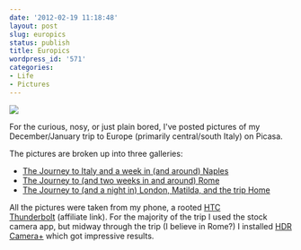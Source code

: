 ```yaml
---
date: '2012-02-19 11:18:48'
layout: post
slug: europics
status: publish
title: Europics
wordpress_id: '571'
categories:
- Life
- Pictures
---
```


![](http://www.chrisvanpatten.com/wp-content/uploads/2012/02/2011-12-31-13.30.55-300x225.jpg)

For the curious, nosy, or just plain bored, I've posted pictures of my December/January trip to Europe (primarily central/south Italy) on Picasa.

The pictures are broken up into three galleries:

  * [The Journey to Italy and a week in (and around) Naples](https://picasaweb.google.com/113866151716680717173/TheJourneyToItalyAndAWeekInAndAroundNaples?authkey=Gv1sRgCOy-n_Ox4JLptQE)
  * [The Journey to (and two weeks in and around) Rome](https://picasaweb.google.com/113866151716680717173/TheJourneyToAndTwoWeeksInAndAroundRome?authkey=Gv1sRgCOCwiYG-itq7GQ)
  * [The Journey to (and a night in) London, Matilda, and the trip Home](https://picasaweb.google.com/113866151716680717173/TheJourneyToAndANightInLondonMatildaAndTheTripHome?authkey=Gv1sRgCLTRh7zU_v7ElgE)

All the pictures were taken from my phone, a rooted [HTC Thunderbolt](http://www.amazon.com/gp/product/B004M5HB6U/ref=as_li_ss_tl?ie=UTF8&tag=chrvanpat-20&linkCode=as2&camp=1789&creative=390957&creativeASIN=B004M5HB6U) (affiliate link). For the majority of the trip I used the stock camera app, but midway through the trip (I believe in Rome?) I installed [HDR Camera+](https://market.android.com/details?id=com.almalence.hdr_plus) which got impressive results.